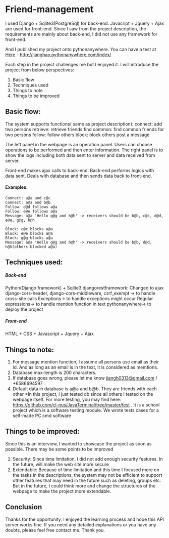 # Friend-management

I used Django + Sqlite3(PostgreSql) for back-end. Javacript + Jquery + Ajax are used for front-end. Since I saw from the project description, the requirements are mainly about back-end, I did not use any framework for front-end. 

And I published my project onto pythonanywhere. You can have a test at [Here](http://jianghao.pythonanywhere.com/index/) - http://jianghao.pythonanywhere.com/index/

Each step in the project challenges me but I enjoyed it. I will introduce the project from below perspectives:
1. Basic flow
2. Techniques used
3. Things to note
4. Things to be improved

## Basic flow:
The system supports functions( same as project description): 
connect: add two persons
retrieve: retrieve friends
find common: find common friends for two persons
follow: follow others
block: block others
post a message

The left panel in the webpage is an operation panel. Users can choose operations to be performed and then enter information.
The right panel is to show the logs including both data sent to server and data received from server.

Front-end makes ajax calls to back-end. Back-end performs logics with data sent. Deals with database and then sends data back to front-end.
#### Examples:
```
Connect: a@a and c@c
Connect: a@a and b@b
Follow: d@d follows a@a
Follow: e@e follows a@a
Message: a@a 'Hello g@g and h@h' -> receivers should be b@b, c@c, d@d, e@e, g@g, h@h

Block: c@c blocks a@a
Block: e@e blocks a@a
Block: g@g blocks a@a
Message: a@a 'Hello g@g and h@h' -> receivers should be b@b, d@d, h@h(others blocked a@a)
```
## Techniques used:

##### Back-end 
Python(Django framework) + Sqlite3
djangorestframework: Changed to ajax
django-cors-header, django-cors-middleware, csrf_exempt -> to handle cross-site calls
Exceptions-> to handle exceptions might occur
Regular expressions-> to handle mention function in text
pythonanywhere-> to deploy the project

##### Front-end
HTML + CSS + Javascript + Jquery + Ajax



## Things to note: 
1. For message mention function, I assume all persons use email as their id. And as long as an email is in the text, it is considered as memtions.
2. Database max-length is 200 characters. 
3. If database goes wrong, please let me know jiangh0313@gmail.com / +6586694597
4. Default data in database is
  a@a and b@b. They are friends with each other
  *In this project, I just tested db since all others I tested on the webpage itself. For more testing, you may find here: https://github.com/cl-nus/JavaTerminal/tree/master/test . It is a school project which is a software testing module. We wrote tests cases for a self-made PC cmd software

## Things to be improved:
Since this is an interview, I wanted to showcase the project as soon as possible. There may be some points to be improved
1. Security: Since time limitation, I did not add enough security features. In the future, will make the web site more secure
2. Extendable: Because of time limitation and this time I focused more on the tasks in the descriptions, the system may not be efficient to support other features that may need in the future such as deleting, groups etc. But in the future, I could think more and change the structures of the webpage to make the project more extendable.

## Conclusion
Thanks for the opportunity. I enjoyed the learning process and hope this API server works fine.
If you need any detailed explanations or you have any doubts, please feel free contact me.
Thank you.






